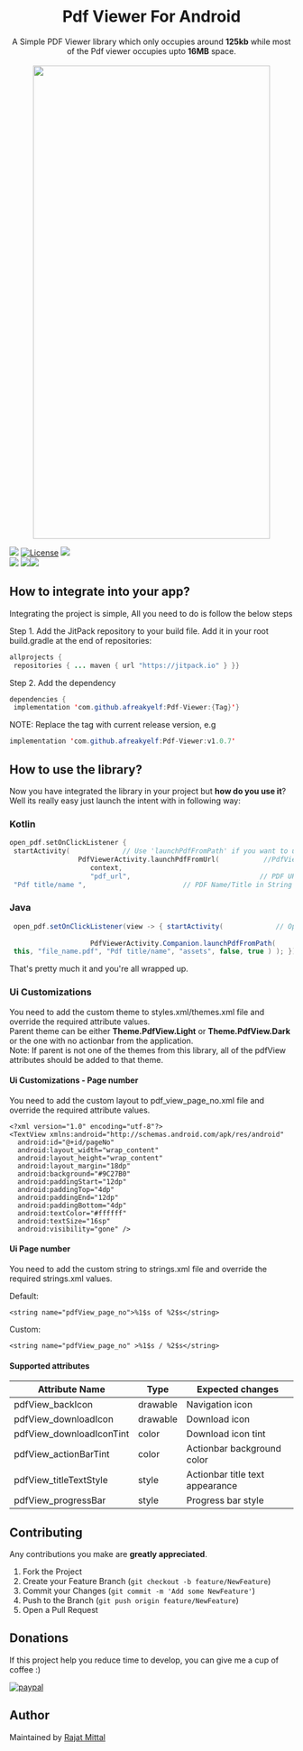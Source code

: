 <h1 align="center">Pdf Viewer For Android</h1>  

<p align="center">  
A Simple PDF Viewer library which only occupies around <b>125kb</b> while most of the Pdf viewer occupies upto <b>16MB</b> space.  
<br>  
<br>  
<img src="https://raw.githubusercontent.com/afreakyelf/Pdf-Viewer/master/Screenshot_2020-07-11-23-59-31-606_com.rajat.pdfviewer.jpg" width="420" height="840" />  
</p>  

[![](https://jitpack.io/v/afreakyelf/Pdf-Viewer.svg)](https://jitpack.io/#afreakyelf/Pdf-Viewer) [![License](https://img.shields.io/badge/License-MIT-yellow.svg)](https://opensource.org/licenses/Apache-2.0) ![](https://img.shields.io/github/forks/afreakyelf/Pdf-Viewer?label=Forks)  
![](https://img.shields.io/github/stars/afreakyelf/Pdf-Viewer?label=Stars&color=9cf) ![](https://visitor-badge.glitch.me/badge?page_id=afreakyelf.Pdf-Viewer)[![](https://jitci.com/gh/afreakyelf/Pdf-Viewer/svg)](https://jitci.com/gh/afreakyelf/Pdf-Viewer)

## How to integrate into your app?

Integrating the project is simple, All you need to do is follow the below steps

Step 1. Add the JitPack repository to your build file. Add it in your root build.gradle at the end
of repositories:

```java  
allprojects {  
 repositories { ... maven { url "https://jitpack.io" } }}  
```  

Step 2. Add the dependency

```java  
dependencies {  
 implementation 'com.github.afreakyelf:Pdf-Viewer:{Tag}'}  
```  

NOTE: Replace the tag with current release version, e.g

```java  
implementation 'com.github.afreakyelf:Pdf-Viewer:v1.0.7'  
```  

## How to use the library?

Now you have integrated the library in your project but **how do you use it**? Well its really easy
just launch the intent with in following way:

### Kotlin

```kotlin  
open_pdf.setOnClickListener {  
 startActivity(             // Use 'launchPdfFromPath' if you want to use assets file (enable "fromAssets" flag) / internal directory  
                 PdfViewerActivity.launchPdfFromUrl(           //PdfViewerActivity.Companion.launchPdfFromUrl(..   :: incase of JAVA         
                    context,                                                                        
                    "pdf_url",                                // PDF URL in String format  
 "Pdf title/name ",                        // PDF Name/Title in String format "pdf directory to save",                  // If nothing specific, Put "" it will save to Downloads enableDownload = false                    // This param is true by defualt. ) ) }   
```  

### Java

```java  
 open_pdf.setOnClickListener(view -> { startActivity(             // Opening pdf from assets folder   
              
                    PdfViewerActivity.Companion.launchPdfFromPath(  
 this, "file_name.pdf", "Pdf title/name", "assets", false, true ) ); });  
```  

That's pretty much it and you're all wrapped up.

### Ui Customizations

You need to add the custom theme to styles.xml/themes.xml file and override the required attribute
values.  
Parent theme can be either **Theme.PdfView.Light** or **Theme.PdfView.Dark** or the one with no
actionbar from the application.  
Note: If parent is not one of the themes from this library, all of the pdfView attributes should be
added to that theme.


  <style name="Theme.PdfView.SelectedTheme" parent="@style/Theme.PdfView.Light">
        <item name="pdfView_backIcon">@drawable/ic_arrow_back</item>
        ...
    </style>

#### Ui Customizations - Page number

You need to add the custom layout to pdf_view_page_no.xml file and override the required attribute
values.

    <?xml version="1.0" encoding="utf-8"?>  
    <TextView xmlns:android="http://schemas.android.com/apk/res/android"  
      android:id="@+id/pageNo"  
      android:layout_width="wrap_content"  
      android:layout_height="wrap_content"  
      android:layout_margin="18dp"  
      android:background="#9C27B0"  
      android:paddingStart="12dp"  
      android:paddingTop="4dp"  
      android:paddingEnd="12dp"  
      android:paddingBottom="4dp"  
      android:textColor="#ffffff"  
      android:textSize="16sp"  
      android:visibility="gone" />

#### Ui Page number

You need to add the custom string to strings.xml file and override the required strings.xml values.

Default:

    <string name="pdfView_page_no">%1$s of %2$s</string>

Custom:

    <string name="pdfView_page_no" >%1$s / %2$s</string>

#### Supported attributes

| Attribute Name | Type | Expected changes |  
|--|--|--|  
|pdfView_backIcon|drawable|Navigation icon|  
|pdfView_downloadIcon|drawable|Download icon|  
|pdfView_downloadIconTint|color|Download icon tint|  
|pdfView_actionBarTint|color|Actionbar background color|  
|pdfView_titleTextStyle|style|Actionbar title text appearance|  
|pdfView_progressBar|style|Progress bar style|

## Contributing

Any contributions you make are **greatly appreciated**.

1. Fork the Project
2. Create your Feature Branch (`git checkout -b feature/NewFeature`)
3. Commit your Changes (`git commit -m 'Add some NewFeature'`)
4. Push to the Branch (`git push origin feature/NewFeature`)
5. Open a Pull Request

## Donations

If this project help you reduce time to develop, you can give me a cup of coffee :)

[![paypal](https://www.paypalobjects.com/en_US/i/btn/btn_donateCC_LG.gif)](https://www.paypal.com/paypalme/afreakyelf)

## Author

Maintained by [Rajat Mittal](https://www.github.com/afreakyelf)